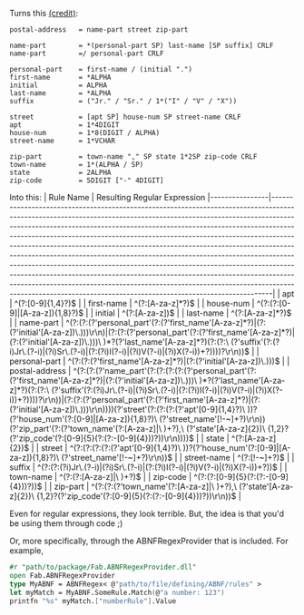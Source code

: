 Turns this [(credit)](https://en.wikipedia.org/wiki/Augmented_Backus–Naur_form):
```
postal-address   = name-part street zip-part

name-part        = *(personal-part SP) last-name [SP suffix] CRLF
name-part        =/ personal-part CRLF

personal-part    = first-name / (initial ".")
first-name       = *ALPHA
initial          = ALPHA
last-name        = *ALPHA
suffix           = ("Jr." / "Sr." / 1*("I" / "V" / "X"))

street           = [apt SP] house-num SP street-name CRLF
apt              = 1*4DIGIT
house-num        = 1*8(DIGIT / ALPHA)
street-name      = 1*VCHAR

zip-part         = town-name "," SP state 1*2SP zip-code CRLF
town-name        = 1*(ALPHA / SP)
state            = 2ALPHA
zip-code         = 5DIGIT ["-" 4DIGIT]
```

Into this:
| Rule Name      | Resulting Regular Expression
|----------------|------------------------------------------------------------------------------------------------------------------------------------------------------------------------------------------------------------------------------------------------------------------------------------------------------------------------------------------------------------------------------------------------------------------------------------------------------------------------------------------------------------------------------------------------------------------------------------------------------------------------------------------------------------------------------------------------------------------------------------------------------------------------------------------------------------|
| apt | ^\(?:\[0\-9\]\{1,4\}?)$ |
| first-name | ^\(?:\[A\-za\-z\]\*?)$ |
| house-num | ^\(?:\(?:\[0\-9\]\|\[A\-za\-z\])\{1,8\}?)$ |
| initial | ^\(?:\[A\-za\-z\])$ |
| last-name | ^\(?:\[A\-za\-z\]\*?)$ |
| name-part | ^\(?:\(?:\(?'personal\_part'\(?:\(?'first\_name'\[A\-za\-z\]\*?)\|\(?:\(?'initial'\[A\-za\-z\])\\\.)))\\r\\n)\|\(?:\(?:\(?'personal\_part'\(?:\(?'first\_name'\[A\-za\-z\]\*?)\|\(?:\(?'initial'\[A\-za\-z\])\\\.)))\\ )\*?\(?'last\_name'\[A\-za\-z\]\*?)\(?:\(?:\\ \(?'suffix'\(?:\(?i)Jr\\\.\(?\-i)\|\(?i)Sr\\\.\(?\-i)\|\(?:\(?i)I\(?\-i)\|\(?i)V\(?\-i)\|\(?i)X\(?\-i))\+?))))?\\r\\n))$ |
| personal-part | ^\(?:\(?:\(?'first\_name'\[A\-za\-z\]\*?)\|\(?:\(?'initial'\[A\-za\-z\])\\\.)))$ |
| postal-address | ^\(?:\(?:\(?'name\_part'\(?:\(?:\(?:\(?:\(?'personal\_part'\(?:\(?'first\_name'\[A\-za\-z\]\*?)\|\(?:\(?'initial'\[A\-za\-z\])\\\.)))\\ )\*?\(?'last\_name'\[A\-za\-z\]\*?)\(?:\(?:\\ \(?'suffix'\(?:\(?i)Jr\\\.\(?\-i)\|\(?i)Sr\\\.\(?\-i)\|\(?:\(?i)I\(?\-i)\|\(?i)V\(?\-i)\|\(?i)X\(?\-i))\+?))))?\\r\\n))\|\(?:\(?:\(?'personal\_part'\(?:\(?'first\_name'\[A\-za\-z\]\*?)\|\(?:\(?'initial'\[A\-za\-z\])\\\.)))\\r\\n))))\(?'street'\(?:\(?:\(?:\(?'apt'\[0\-9\]\{1,4\}?)\\ ))?\(?'house\_num'\(?:\[0\-9\]\|\[A\-za\-z\])\{1,8\}?)\\ \(?'street\_name'\[\!\-~\]\+?)\\r\\n))\(?'zip\_part'\(?:\(?'town\_name'\(?:\[A\-za\-z\]\|\\ )\+?),\\ \(?'state'\[A\-za\-z\]\{2\})\\ \{1,2\}?\(?'zip\_code'\(?:\[0\-9\]\{5\}\(?:\(?:\-\[0\-9\]\{4\}))?))\\r\\n))))$ |
| state | ^\(?:\[A\-za\-z\]\{2\})$ |
| street | ^\(?:\(?:\(?:\(?:\(?'apt'\[0\-9\]\{1,4\}?)\\ ))?\(?'house\_num'\(?:\[0\-9\]\|\[A\-za\-z\])\{1,8\}?)\\ \(?'street\_name'\[\!\-~\]\+?)\\r\\n))$ |
| street-name | ^\(?:\[\!\-~\]\+?)$ |
| suffix | ^\(?:\(?:\(?i)Jr\\\.\(?\-i)\|\(?i)Sr\\\.\(?\-i)\|\(?:\(?i)I\(?\-i)\|\(?i)V\(?\-i)\|\(?i)X\(?\-i))\+?))$ |
| town-name | ^\(?:\(?:\[A\-za\-z\]\|\\ )\+?)$ |
| zip-code | ^\(?:\(?:\[0\-9\]\{5\}\(?:\(?:\-\[0\-9\]\{4\}))?))$ |
| zip-part | ^\(?:\(?:\(?'town\_name'\(?:\[A\-za\-z\]\|\\ )\+?),\\ \(?'state'\[A\-za\-z\]\{2\})\\ \{1,2\}?\(?'zip\_code'\(?:\[0\-9\]\{5\}\(?:\(?:\-\[0\-9\]\{4\}))?))\\r\\n))$ |

Even for regular expressions, they look terrible. But, the idea is that you'd be using them through code ;)

Or, more specifically, through the ABNFRegexProvider that is included. For example,

```fsharp
#r "path/to/package/Fab.ABNFRegexProvider.dll"
open Fab.ABNFRegexProvider
type MyABNF = ABNFRegex< @"path/to/file/defining/ABNF/rules" >
let myMatch = MyABNF.SomeRule.Match(@"a number: 123")
printfn "%s" myMatch.["numberRule"].Value
```
